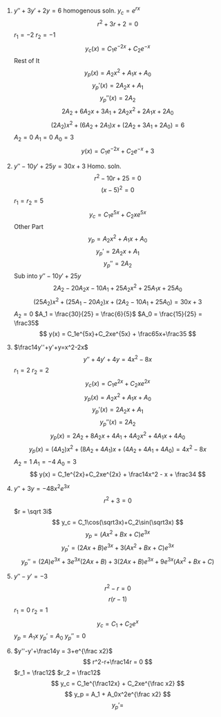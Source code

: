 1. $y''+3y'+2y=6$
homogenous soln.
$y_c = e^{rx}$
$$ r^2+3r+2=0 $$
$r_1 = -2$
$r_2 = -1$
$$ y_c(x) = C_1e^{-2x}+C_2e^{-x} $$
Rest of It
$$ y_p(x) = A_2x^2+A_1x+A_0 $$
$$ y_p'(x) = 2A_2x+A_1 $$
$$ y_p''(x) = 2A_2 $$
$$ 2A_2+6A_2x+3A_1+2A_2x^2+2A_1x+2A_0 $$
$$ (2A_2)x^2+(6A_2+2A_1)x+(2A_2+3A_1+2A_0)=6 $$
$A_2 = 0$
$A_1 = 0$
$A_0=3$
$$ y(x) = C_1e^{-2x}+C_2e^{-x}+3 $$
3. $y''-10y'+25y=30x+3$
Homo. soln.
$$ r^2-10r+25=0 $$
$$ (x-5)^2=0 $$
$r_1 = r_2 = 5$
$$ y_c = C_1e^{5x}+C_2xe^{5x} $$
 Other Part
 $$ y_p = A_2x^2+A_1x+A_0 $$
 $$ y_p' = 2A_2x+A_1 $$
 $$ y_p'' = 2A_2 $$
Sub into $y''-10y'+25y$
$$ 2A_2 - 20A_2x-10A_1+25A_2x^2+25A_1x+25A_0 $$
$$ (25A_2)x^2 + (25A_1-20A_2)x+(2A_2-10A_1+25A_0) = 30x+3 $$
$A_2 = 0$
$A_1 = \frac{30}{25} = \frac{6}{5}$
$A_0 = \frac{15}{25} = \frac35$
$$ y(x) = C_1e^{5x}+C_2xe^{5x} + \frac65x+\frac35 $$
5. $\frac14y''+y'+y=x^2-2x$
$$ y'' + 4y' + 4y = 4x^2-8x $$
$r_1 = 2$
$r_2 = 2$
$$ y_c(x) = C_1e^{2x}+C_2xe^{2x} $$
$$ y_p(x) = A_2x^2 + A_1x+A_0 $$
$$y_p'(x) = 2A_2x + A_1$$
$$ y_p''(x) = 2A_2 $$
$$ y_p(x) = 2A_2 + 8A_2x+4A_1+4A_2x^2+4A_1x+4A_0 $$
$$ y_p(x) = (4A_2)x^2 + (8A_2+4A_1)x + (4A_2+4A_1+4A_0)=4x^2-8x $$
$A_2 = 1$
$A_1 = -4$
$A_0 = 3$
$$ y(x) = C_1e^{2x}+C_2xe^{2x} + \frac14x^2 - x + \frac34 $$
7. $y''+3y = -48x^2e^{3x}$
$$ r^2 + 3 = 0 $$
$r = \sqrt 3i$
$$ y_c = C_1\cos(\sqrt3x)+C_2\sin(\sqrt3x) $$
$$ y_p = (Ax^2+Bx+C)e^{3x} $$
$$ y_p' = (2Ax+B)e^{3x} + 3(Ax^2+Bx+C)e^{3x} $$
$$ y_p'' = (2A)e^{3x} + 3e^{3x}(2Ax+B) + 3(2Ax+B)e^{3x}+9e^{3x}(Ax^2+Bx+C) $$
9. $y''-y' = -3$
$$ r^2-r = 0 $$
$$ r(r-1) $$
$r_1 = 0$
$r_2 = 1$
$$ y_c = C_1+C_2e^x $$
$y_p = A_1x$
$y_p' = A_0$
$y_p'' = 0$

11. $y''-y'+\frac14y = 3+e^{\frac x2}$
$$ r^2-r+\frac14r = 0 $$
$r_1 = \frac12$
$r_2 = \frac12$
$$ y_c = C_1e^{\frac12x} + C_2xe^{\frac x2} $$
$$ y_p = A_1 + A_0x^2e^{\frac x2} $$
$$ y_p' =  $$
